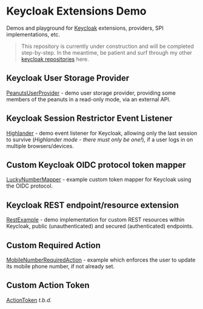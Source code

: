 # Keycloak Extensions Demo

Demos and playground for [Keycloak](https://www.keycloak.org) extensions, providers, SPI implementations, etc.

> This repository is currently under construction and will be completed step-by-step.
> In the meantime, be patient and surf through my other [keycloak repositories](https://github.com/dasniko?tab=repositories&q=keycloak) here.

## Keycloak User Storage Provider

[PeanutsUserProvider](./user-provider) - demo user storage provider, providing some members of the peanuts in a read-only mode, via an external API.

## Keycloak Session Restrictor Event Listener

[Highlander](./session-restrictor) - demo event listener for Keycloak, allowing only the last session to survive (_Highlander mode - there must only be one!_), if a user logs in on multiple browsers/devices.

## Custom Keycloak OIDC protocol token mapper

[LuckyNumberMapper](./tokenmapper) - example custom token mapper for Keycloak using the OIDC protocol.

## Keycloak REST endpoint/resource extension

[RestExample](./rest-endpoint) - demo implementation for custom REST resources within Keycloak, public (unauthenticated) and secured (authenticated) endpoints.

## Custom Required Action

[MobileNumberRequiredAction](./requiredaction) - example which enforces the user to update its mobile phone number, if not already set.

## Custom Action Token

[ActionToken](./actiontoken) _t.b.d._
